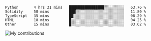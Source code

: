 <!--START_SECTION:waka-->

```text
Python       4 hrs 31 mins   ████████████████░░░░░░░░░   63.76 %
Solidity     50 mins         ███░░░░░░░░░░░░░░░░░░░░░░   11.80 %
TypeScript   35 mins         ██░░░░░░░░░░░░░░░░░░░░░░░   08.29 %
HTML         18 mins         █░░░░░░░░░░░░░░░░░░░░░░░░   04.25 %
Other        15 mins         █░░░░░░░░░░░░░░░░░░░░░░░░   03.62 %
```

<!--END_SECTION:waka-->
<img src="https://github-readme-streak-stats.herokuapp.com/?user=pahas&theme=white" alt="My contributions" />
